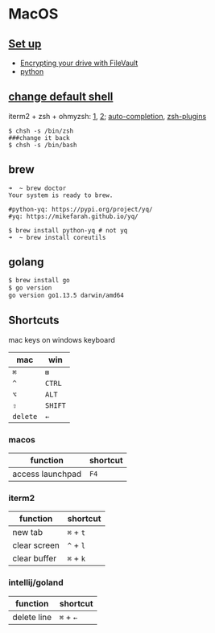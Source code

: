 # MacOS

## [Set up](https://redhat.service-now.com/help?id=kb_article&sys_id=87e9f72bc91c860076770fb559cc8ad9)
* [Encrypting your drive with FileVault](https://redhat.service-now.com/help?id=kb_article&sysparm_article=KB0000970)
* [python](python.md#on-mac)

## [change default shell](https://www.howtogeek.com/444596/how-to-change-the-default-shell-to-bash-in-macos-catalina/)

iterm2 + zsh + ohmyzsh: [1](https://medium.com/ayuth/iterm2-zsh-oh-my-zsh-the-most-power-full-of-terminal-on-macos-bdb2823fb04c), [2](https://www.freecodecamp.org/news/how-to-configure-your-macos-terminal-with-zsh-like-a-pro-c0ab3f3c1156/);
[auto-completion](https://scriptingosx.com/2019/07/moving-to-zsh-part-5-completions/), [zsh-plugins](https://github.com/ohmyzsh/ohmyzsh/wiki/Plugins)



```
$ chsh -s /bin/zsh
###change it back
$ chsh -s /bin/bash

```

## brew

```
➜  ~ brew doctor
Your system is ready to brew.

#python-yq: https://pypi.org/project/yq/
#yq: https://mikefarah.github.io/yq/

$ brew install python-yq # not yq
➜  ~ brew install coreutils
```

## golang

```bash
$ brew install go
$ go version
go version go1.13.5 darwin/amd64
```

## Shortcuts

mac keys on windows keyboard

**mac** | **win**
-------- | --------
 `⌘` | `⊞`
 `^` | `CTRL`
 `⌥` | `ALT`
 `⇧` | `SHIFT`
 `delete` | `←`

### macos

**function** | **shortcut**
-------- | --------
 access launchpad | `F4`

### iterm2

**function** | **shortcut**
-------- | --------
new tab | `⌘` + `t`
clear screen | `^` + `l`
clear buffer | `⌘` + `k`

### intellij/goland

**function** | **shortcut**
-------- | --------
delete line | `⌘` + `←`

